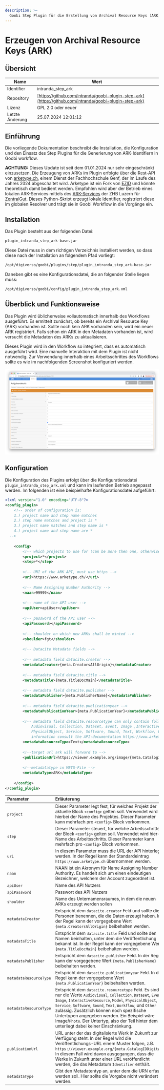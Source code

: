 ```yaml
---
description: >-
  Goobi Step Plugin für die Erstellung von Archival Resource Keys (ARK) mit Metadaten nach dem DataCite Schema.
---
```


# Erzeugen von Archival Resource Keys (ARK)

## Übersicht

Name                     | Wert
-------------------------|-----------
Identifier               | intranda_step_ark
Repository               | [https://github.com/intranda/goobi-plugin-step-ark](https://github.com/intranda/goobi-plugin-step-ark)
Lizenz              | GPL 2.0 oder neuer 
Letzte Änderung    | 25.07.2024 12:01:12


## Einführung
Die vorliegende Dokumentation beschreibt die Installation, die Konfiguration und den Einsatz des Step Plugins für die Generierung von ARK-Identifiern in Goobi workflow.

**ACHTUNG:** Dieses Update ist seit dem 01.01.2024 nur sehr eingeschränkt einzusetzen. Die Erzeugung von ARKs im Plugin erfolgte über die Rest-API von [arketype.ch](https://arketype.ch), einem Dienst der Fachhochschule Genf, der im Laufe des Jahres 2024 abgeschaltet wird. Arketype ist ein Fork von [EZID](https://github.com/CDLUC3/ezid) und könnte theoretisch damit bedient werden. Empfohlen wird aber der Betrieb eines lokalen ARK-Services mittels des [ARK-Services](https://gitlab.com/zhbluzern/zentralgut-ark-service) der ZHB Luzern für [ZentralGut](https://zentralgut.ch). Dieses Python-Skript erzeugt lokale Identifier, registriert diese im globalen Resolver und trägt sie in Goobi Workflow in die Vorgänge ein. 


## Installation
Das Plugin besteht aus der folgenden Datei:

```bash
plugin_intranda_step_ark-base.jar
```

Diese Datei muss in dem richtigen Verzeichnis installiert werden, so dass diese nach der Installation an folgendem Pfad vorliegt:

```bash
/opt/digiverso/goobi/plugins/step/plugin_intranda_step_ark-base.jar
```

Daneben gibt es eine Konfigurationsdatei, die an folgender Stelle liegen muss:

```bash
/opt/digiverso/goobi/config/plugin_intranda_step_ark.xml
```


## Überblick und Funktionsweise
Das Plugin wird üblicherweise vollautomatisch innerhalb des Workflows ausgeführt. Es ermittelt zunächst, ob bereits ein Archival Resource Key (ARK) vorhanden ist. Sollte noch kein ARK vorhanden sein, wird ein neuer ARK registriert. Falls schon ein ARK in den Metadaten vorhanden ist, wird versucht die Metadaten des ARKs zu aktualisieren.

Dieses Plugin wird in den Workflow so integriert, dass es automatisch ausgeführt wird. Eine manuelle Interaktion mit dem Plugin ist nicht notwendig. Zur Verwendung innerhalb eines Arbeitsschrittes des Workflows sollte es wie im nachfolgenden Screenshot konfiguriert werden.

![Integration des Plugins in den Workflow](images/goobi-plugin-step-ark_screen1_de.png)


## Konfiguration
Die Konfiguration des Plugins erfolgt über die Konfigurationsdatei `plugin_intranda_step_ark.xml` und kann im laufenden Betrieb angepasst werden. Im folgenden ist eine beispielhafte Konfigurationsdatei aufgeführt:

```xml
<?xml version="1.0" encoding="UTF-8"?>
<config_plugin>
	<!-- order of configuration is:
    1.) project name and step name matches
    2.) step name matches and project is *
    3.) project name matches and step name is *
    4.) project name and step name are *
  -->

	<config>
		<!-- which projects to use for (can be more then one, otherwise use *) -->
		<project>*</project>
		<step>*</step>

		<!-- URI of the ARK API, must use https -->
		<uri>https://www.arketype.ch/</uri>

		<!-- Name Assigning Number Authority -->
		<naan>99999</naan>

		<!-- name of the API user -->
		<apiUser>apiUser</apiUser>

		<!-- password of the API user -->
		<apiPassword></apiPassword>

		<!-- shoulder on which new ARKs shall be minted -->
		<shoulder>fgt</shoulder>

		<!-- Datacite Metadata fields -->

		<!-- metadata field datacite.creator -->
		<metadataCreator>{meta.CreatorsAllOrigin}</metadataCreator>

		<!-- metadata field datacite.title -->
		<metadataTitle>{meta.TitleDocMain}</metadataTitle>

		<!-- metadata field datacite.publisher -->
		<metadataPublisher>{meta.PublisherName}</metadataPublisher>

		<!-- metadata field datacite.publicationyear -->
		<metadataPublicationYear>{meta.PublicationYear}</metadataPublicationYear>

		<!-- metadata field datacite.resourcetype can only contain following values:
			Audiovisual, Collection, Dataset, Event, Image ,InteractiveResource, Model,
			PhysicalObject, Service, Software, Sound, Text, Workflow, Other. For more
			information consult the API-documentation https://www.arketype.ch/doc/api -->
		<metadataResourceType>Text</metadataResourceType>

		<!--target url ark will forward to -->
		<publicationUrl>https://viewer.example.org/image/{meta.CatalogIDDigital}</publicationUrl>

		<!--metadatatype in METS-File -->
		<metadataType>ARK</metadataType>

	</config>
</config_plugin>
```

| Parameter | Erläuterung |
| :--- | :--- |
| `project` | Dieser Parameter legt fest, für welches Projekt der aktuelle Block `<config>` gelten soll. Verwendet wird hierbei der Name des Projektes. Dieser Parameter kann mehrfach pro `<config>` Block vorkommen. |
| `step` | Dieser Parameter steuert, für welche Arbeitsschritte der Block `<config>` gelten soll. Verwendet wird hier der Name des Arbeitsschritts. Dieser Parameter kann mehrfach pro `<config>` Block vorkommen. |
| `uri` | In diesem Parameter muss die URL der API hinterlegt werden. In der Regel kann der Standardeintrag `https://www.arketype.ch` übernommen werden.  |
| `naan` | NAAN ist ein Akronym für Name Assigning Number Authority. Es handelt sich um einen eindeutigen Bezeichner, welchem der Account zugeordnet ist. |
| `apiUser` |  Name des API Nutzers |
| `apiPassword` | Passwort des API Nutzers |
| `shoulder` | Name des Unternamensraumes, in dem die neuen ARKs erzeugt werden sollen |
| `metadataCreator` | Entspricht dem `datacite.creator` Feld und sollte die Personen benennen, die die Daten erzeugt haben. In der Regel kann der vorgegebene Wert `{meta.CreatorsAllOrigin}` beibehalten werden.  |
| `metadataTitle` | Entspricht dem `datacite.title` Feld und sollte den Namen beinhalten, unter dem die Veröffentlichung bekannt ist. In der Regel kann der vorgegebene Wert `{meta.TitleDocMain}` beibehalten werden. |
| `metadataPublisher` | Entspricht dem `datacite.publisher` Feld. In der Regel kann der vorgegebene Wert `{meta.PublisherName}` beibehalten werden. |
| `metadataResourceType` | Entspricht dem `datacite.publicationyear` Feld. In der Regel kann der vorgegebene Wert `{meta.PublicationYear}` beibehalten werden. |
| `metadataResourceType`   | Entspricht dem `datacite.resourcetype` Feld. Es sind nur die Werte `Audiovisual`, `Collection`, `Dataset`, `Event`, `Image`, `InteractiveResource`, `Model`, `PhysicalObject`, `Service`, `Software`, `Sound`, `Text`, `Workflow`, und `Other` zulässig. Zusätzlich können noch spezifische Untertypen angegeben werden. Ein Beispiel wäre Image/`Photo`. Der Untertyp, also der Teil hinter dem `/`, unterliegt dabei keiner Einschränkung.|
| `publicationUrl`   | URL unter der das digitalisierte Werk in Zukunft zur Verfügung steht. In der Regel wird die Veröffentlichungs-URL einem Muster folgen, z.B. `https://viewer.example.org/{meta.CatalogIDDigital}`. In diesem Fall wird davon ausgegangen, dass die Werke in Zukunft unter einer URL veröffentlicht werden, die das Metadatum `Identifier` enthält. |
| `metadataType`  | Gibt den Metadatentyp an, unter dem die URN erfasst werden soll. Hier sollte die Vorgabe nicht verändert werden.  |
